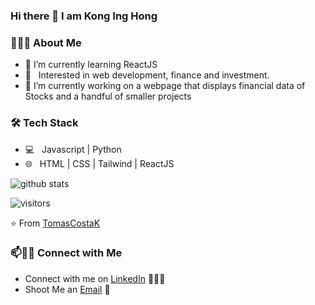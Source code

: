 ### Hi there 👋 I am Kong Ing Hong

<!--
**onlyArsh/onlyArsh** is a ✨ _special_ ✨ repository because its `README.md` (this file) appears on your GitHub profile.
Here are some ideas to get you started:

- 🔭 I’m currently working on ...
- 🌱 I’m currently learning ...
- 👯 I’m looking to collaborate on ...
- 🤔 I’m looking for help with ...
- 💬 Ask me about ...
- 📫 How to reach me: ...
- 😄 Pronouns: ...
- ⚡ Fun fact: ...
-->

<h3> 👨🏻‍💻 About Me </h3>

- 🌱 I’m currently learning ReactJS
- 🌱 &nbsp; Interested in web development, finance and investment.
- 🔭 I’m currently working on a webpage that displays financial data of Stocks and a handful of smaller projects

<h3>🛠 Tech Stack</h3>

- 💻 &nbsp; Javascript | Python 
- 🌐 &nbsp; HTML | CSS | Tailwind | ReactJS



![github stats](https://github-readme-stats.vercel.app/api?username=inghong06&show_icons=true)

![visitors](https://visitor-badge.laobi.icu/badge?page_id=TomasCostaK.TomasCostaK)

⭐️ From [TomasCostaK](https://github.com/TomasCostaK/TomasCostaK) 

### 📫🤝🏻 Connect with Me

 - Connect with me on [LinkedIn](www.linkedin.com/in/ing-hong-kong) 👨🏻‍💻
 - Shoot Me an [Email](mailto:inghong06@gmail.com) 💌

